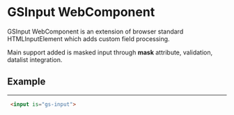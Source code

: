 # GSInput WebComponent 

GSInput WebComponent is an extension of browser standard HTMLInputElement which adds custom field processing.

Main support added is masked input through **mask** attribute, validation, datalist integration.

## Example
---

```html
 <input is="gs-input">
 ```